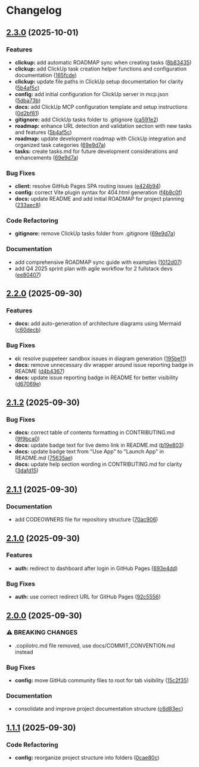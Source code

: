 # Changelog

## [2.3.0](https://github.com/prismaymedia/linkfy/compare/linkfy-v2.2.0...linkfy-v2.3.0) (2025-10-01)


### Features

* **clickup:** add automatic ROADMAP sync when creating tasks ([8b83435](https://github.com/prismaymedia/linkfy/commit/8b83435abed6b4cada099c515412e77dfee1f99e))
* **clickup:** add ClickUp task creation helper functions and configuration documentation ([165fcde](https://github.com/prismaymedia/linkfy/commit/165fcdecfa8d2ea0b5726d61714e6b6d5bc5ccc5))
* **clickup:** update file paths in ClickUp setup documentation for clarity ([5b4af5c](https://github.com/prismaymedia/linkfy/commit/5b4af5cb83bf1f02db37d12d6e392b1430a59269))
* **config:** add initial configuration for ClickUp server in mcp.json ([5dba73b](https://github.com/prismaymedia/linkfy/commit/5dba73be29af9ac37116fde407a175eedce2cc2b))
* **docs:** add ClickUp MCP configuration template and setup instructions ([0d2bf81](https://github.com/prismaymedia/linkfy/commit/0d2bf81fea80490bd4ab018e279814ba2a2cccf3))
* **gitignore:** add ClickUp tasks folder to .gitignore ([ca591e2](https://github.com/prismaymedia/linkfy/commit/ca591e2df97abfdcadb4a2d75bef553375cf8ad2))
* **roadmap:** enhance URL detection and validation section with new tasks and features ([5b4af5c](https://github.com/prismaymedia/linkfy/commit/5b4af5cb83bf1f02db37d12d6e392b1430a59269))
* **roadmap:** update development roadmap with ClickUp integration and organized task categories ([69e9d7a](https://github.com/prismaymedia/linkfy/commit/69e9d7a9644992950239cfc3a041a759be9f1807))
* **tasks:** create tasks.md for future development considerations and enhancements ([69e9d7a](https://github.com/prismaymedia/linkfy/commit/69e9d7a9644992950239cfc3a041a759be9f1807))


### Bug Fixes

* **client:** resolve GitHub Pages SPA routing issues ([e424b94](https://github.com/prismaymedia/linkfy/commit/e424b94ff4cd36c34c19bee67a5099715b31372d))
* **config:** correct Vite plugin syntax for 404.html generation ([f4b8c0f](https://github.com/prismaymedia/linkfy/commit/f4b8c0fcf6d67fe93d286abceb86df2c652ecddc))
* **docs:** update README and add initial ROADMAP for project planning ([233aec8](https://github.com/prismaymedia/linkfy/commit/233aec8e64deca00f1df5fe761aec28a370623c2))


### Code Refactoring

* **gitignore:** remove ClickUp tasks folder from .gitignore ([69e9d7a](https://github.com/prismaymedia/linkfy/commit/69e9d7a9644992950239cfc3a041a759be9f1807))


### Documentation

* add comprehensive ROADMAP sync guide with examples ([1012d07](https://github.com/prismaymedia/linkfy/commit/1012d07eb51677b3a4fc8b00015ab17e00384870))
* add Q4 2025 sprint plan with agile workflow for 2 fullstack devs ([ee80407](https://github.com/prismaymedia/linkfy/commit/ee80407b48afbcc50f6d0b7a6041f08924e50e93))

## [2.2.0](https://github.com/prismaymedia/linkfy/compare/linkfy-v2.1.2...linkfy-v2.2.0) (2025-09-30)


### Features

* **docs:** add auto-generation of architecture diagrams using Mermaid ([c60decb](https://github.com/prismaymedia/linkfy/commit/c60decb9390700dfc31ca4fe72c99a17a8d7777c))


### Bug Fixes

* **ci:** resolve puppeteer sandbox issues in diagram generation ([195be11](https://github.com/prismaymedia/linkfy/commit/195be110af6ed1acb782303f920abb5025725ba9))
* **docs:** remove unnecessary div wrapper around issue reporting badge in README ([d4b4367](https://github.com/prismaymedia/linkfy/commit/d4b4367c8ce041c84c80e076a5e0af89aa0a4d19))
* **docs:** update issue reporting badge in README for better visibility ([d67069e](https://github.com/prismaymedia/linkfy/commit/d67069ec14bae787281a57588cbdb89372212853))

## [2.1.2](https://github.com/prismaymedia/linkfy/compare/linkfy-v2.1.1...linkfy-v2.1.2) (2025-09-30)


### Bug Fixes

* **docs:** correct table of contents formatting in CONTRIBUTING.md ([9f9bca0](https://github.com/prismaymedia/linkfy/commit/9f9bca06745161c7f454f5b70111d149decaaa49))
* **docs:** update badge text for live demo link in README.md ([b19e803](https://github.com/prismaymedia/linkfy/commit/b19e80330f8e87494c6b214af4298548f2aa67db))
* **docs:** update badge text from "Use App" to "Launch App" in README.md ([75635ae](https://github.com/prismaymedia/linkfy/commit/75635ae63585997eaa73c61bfa6998945e24f5e5))
* **docs:** update help section wording in CONTRIBUTING.md for clarity ([3dafd15](https://github.com/prismaymedia/linkfy/commit/3dafd15e23537ed47be7812dc8905929bd95226e))

## [2.1.1](https://github.com/prismaymedia/linkfy/compare/linkfy-v2.1.0...linkfy-v2.1.1) (2025-09-30)


### Documentation

* add CODEOWNERS file for repository structure ([70ac906](https://github.com/prismaymedia/linkfy/commit/70ac9063c0d3518aad3a0bdcd3af2344ba20502a))

## [2.1.0](https://github.com/prismaymedia/linkfy/compare/linkfy-v2.0.0...linkfy-v2.1.0) (2025-09-30)


### Features

* **auth:** redirect to dashboard after login in GitHub Pages ([693e4dd](https://github.com/prismaymedia/linkfy/commit/693e4dd23bae217e105dcd04aa5aa5263a798971))


### Bug Fixes

* **auth:** use correct redirect URL for GitHub Pages ([92c5556](https://github.com/prismaymedia/linkfy/commit/92c55567ab1818b9bf8045607419bcda36cfd1c8))

## [2.0.0](https://github.com/prismaymedia/linkfy/compare/linkfy-v1.1.1...linkfy-v2.0.0) (2025-09-30)


### ⚠ BREAKING CHANGES

* .copilotrc.md file removed, use docs/COMMIT_CONVENTION.md instead

### Bug Fixes

* **config:** move GitHub community files to root for tab visibility ([15c2f35](https://github.com/prismaymedia/linkfy/commit/15c2f357dbdd76e0afd295185d84b1a5f06bf180))


### Documentation

* consolidate and improve project documentation structure ([c6d83ec](https://github.com/prismaymedia/linkfy/commit/c6d83ec2af7887de27ac603a7a9e6546506ec72b))

## [1.1.1](https://github.com/prismaymedia/linkfy/compare/linkfy-v1.1.0...linkfy-v1.1.1) (2025-09-30)


### Code Refactoring

* **config:** reorganize project structure into folders ([0cae80c](https://github.com/prismaymedia/linkfy/commit/0cae80c7df3ce0a51cf86939b89813a7653b7e2c))
